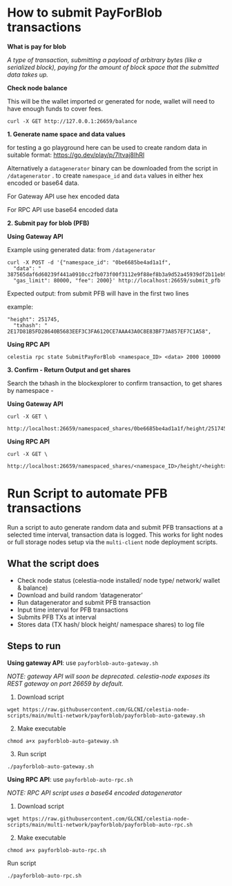 # How to submit PayForBlob transactions 

**What is pay for blob**

*A type of transaction, submitting a payload of arbitrary bytes (like a serialized block), paying for the amount of block space that the submitted data takes up.*

**Check node balance**

This will be the wallet imported or generated for node, wallet will need to have enough funds to cover fees.
```
curl -X GET http://127.0.0.1:26659/balance
```
**1.	Generate name space and data values**

for testing a go playground here can be used to create random data in suitable format: https://go.dev/play/p/7ltvaj8lhRl 

Alternatively a `datagenerator` binary can be downloaded from the script in `/datagenerator` . to create `namespace_id` and `data` values in either hex encoded or base64 data. 

For Gateway API use hex encoded data

For RPC API use base64 encoded data

**2.	Submit pay for blob (PFB)**

**Using Gateway API**

Example using generated data: from `/datagenerator`
```
curl -X POST -d '{"namespace_id": "0be6685be4ad1a1f",
  "data": " 387565daf6d60239f441a0910cc2fb073f00f3112e9f88ef8b3a9d52a45939df2b11eb93ab83ff030c92d8cb797ffc9ef17a",
  "gas_limit": 80000, "fee": 2000}' http://localhost:26659/submit_pfb
```
Expected output: from submit PFB will have in the first two lines

example:
```
"height": 251745,
  "txhash": " 2E17D81B5FD28640B5683EEF3C3FA6120CE7AAA43A0C8E83BF73A857EF7C1A58",
```

**Using RPC API**

```
celestia rpc state SubmitPayForBlob <namespace_ID> <data> 2000 100000
```

**3.	Confirm - Return Output and get shares**

Search the txhash in the blockexplorer to confirm transaction, to get shares by namespace -

**Using Gateway API**
```
curl -X GET \
  http://localhost:26659/namespaced_shares/0be6685be4ad1a1f/height/251745
```

**Using RPC API**
```
curl -X GET \
  http://localhost:26659/namespaced_shares/<namespace_ID>/height/<height>
```

# Run Script to automate PFB transactions

Run a script to auto generate random data and submit PFB transactions at a selected time interval, transaction data is logged. This works for light nodes or full storage nodes setup via the `multi-client` node deployment scripts.

## What the script does

-	Check node status (celestia-node installed/ node type/ network/ wallet & balance)
-	Download and build random ‘datagenerator’
-	Run datagenerator and submit PFB transaction  
-	Input time interval for PFB transactions
-	Submits PFB TXs at interval
-	Stores data (TX hash/ block height/ namespace shares) to log file 

## Steps to run
**Using gateway API**: use `payforblob-auto-gateway.sh`

*NOTE: gateway API will soon be deprecated. celestia-node exposes its REST gateway on port 26659 by default.* 

1.	Download script 
```
wget https://raw.githubusercontent.com/GLCNI/celestia-node-scripts/main/multi-network/payforblob/payforblob-auto-gateway.sh
```
2.	Make executable 
```
chmod a+x payforblob-auto-gateway.sh
```
3.	Run script
```
./payforblob-auto-gateway.sh
```

**Using RPC API**: use `payforblob-auto-rpc.sh`

*NOTE: RPC API script uses a base64 encoded datagenerator*

1.	Download script
```
wget https://raw.githubusercontent.com/GLCNI/celestia-node-scripts/main/multi-network/payforblob/payforblob-auto-rpc.sh
```
2.	Make executable
```
chmod a+x payforblob-auto-rpc.sh
```
Run script
```
./payforblob-auto-rpc.sh
```


